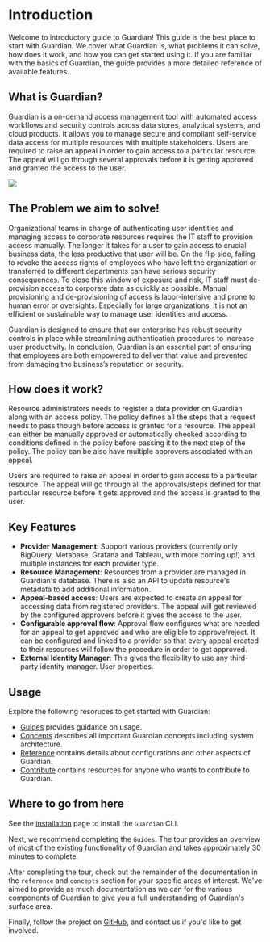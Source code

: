 # Introduction

Welcome to introductory guide to Guardian! This guide is the best place to start with Guardian. We cover what Guardian is, what problems it can solve, how does it work, and how you can get started using it. If you are familiar with the basics of Guardian, the guide provides a more detailed reference of available features.


## What is Guardian? 

Guardian is a on-demand access management tool with automated access workflows and security controls across data stores, analytical systems, and cloud products. It allows you to manage secure and compliant self-service data access for multiple resources with multiple stakeholders. Users are required to raise an appeal in order to gain access to a particular resource. The appeal will go through several approvals before it is getting approved and granted the access to the user.

![](/assets/overview.svg)

## The Problem we aim to solve!

Organizational teams in charge of authenticating user identities and managing access to corporate resources requires the IT staff to provision access manually. The longer it takes for a user to gain access to crucial business data, the less productive that user will be. On the flip side, failing to revoke the access rights of employees who have left the organization or transferred to different departments can have serious security consequences. To close this window of exposure and risk, IT staff must de-provision access to corporate data as quickly as possible. Manual provisioning and de-provisioning of access is  labor-intensive and prone to human error or oversights. Especially for large organizations, it is not an efficient or sustainable way to manage user identities and access.

Guardian is designed to ensure that our enterprise has robust security controls in place while streamlining authentication procedures to increase user productivity. In conclusion, Guardian is an essential part of ensuring that employees are both empowered to deliver that value and prevented from damaging the business’s reputation or security. 

## How does it work?

Resource administrators needs to register a data provider on Guardian along with an access policy. The policy defines all the steps that a request needs to pass though before access is granted for a resource. The appeal can either be manually approved or automatically checked according to conditions defined in the policy before passing it to the next step of the policy. The policy can be also have multiple approvers associated with an appeal.

Users are required to raise an appeal in order to gain access to a particular resource. The appeal will go through all the approvals/steps defined for that particular resource before it gets approved and the access is granted to the user.

## Key Features

- **Provider Management**: Support various providers \(currently only BigQuery, Metabase, Grafana and Tableau, with more coming up!\) and multiple instances for each provider type.
- **Resource Management**: Resources from a provider are managed in Guardian's database. There is also an API to update resource's metadata to add additional information.
- **Appeal-based access**: Users are expected to create an appeal for accessing data from registered providers. The appeal will get reviewed by the configured approvers before it gives the access to the user.
- **Configurable approval flow**: Approval flow configures what are needed for an appeal to get approved and who are eligible to approve/reject. It can be configured and linked to a provider so that every appeal created to their resources will follow the procedure in order to get approved.
- **External Identity Manager**: This gives the flexibility to use any third-party identity manager. User properties.

## Usage

Explore the following resoruces to get started with Guardian:

- [Guides](./guides/overview.md) provides guidance on usage.
- [Concepts](./concepts/architecture.md) describes all important Guardian concepts including system architecture.
- [Reference](./reference/glossary.md) contains details about configurations and other aspects of Guardian.
- [Contribute](./contribute/contribution.md) contains resources for anyone who wants to contribute to Guardian.

## Where to go from here

See the [installation](./Getting%20Started/Installation.md) page to install the `Guardian` CLI.

Next, we recommend completing the `Guides`. The tour provides an overview of most of the existing functionality of Guardian and takes approximately 30 minutes to complete.

After completing the tour, check out the remainder of the documentation in the `reference` and `concepts` section for your specific areas of interest. We've aimed to provide as much documentation as we can for the various components of Guardian to give you a full understanding of Guardian's surface area.

Finally, follow the project on [GitHub](https://github.com/odpf/guardian), and contact us if you'd like to get involved.
